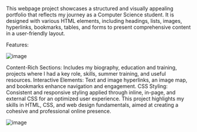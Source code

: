 This webpage project showcases a structured and visually appealing portfolio that reflects my journey as a Computer Science student. It is designed with various HTML elements, including headings, lists, images, hyperlinks, bookmarks, tables, and forms to present comprehensive content in a user-friendly layout.

Features:

![image](https://github.com/user-attachments/assets/f801fe7e-024d-4e3b-8edd-21e1cb8c3133)


Content-Rich Sections: Includes my biography, education and training, projects where I had a key role, skills, summer training, and useful resources.
Interactive Elements: Text and image hyperlinks, an image map, and bookmarks enhance navigation and engagement.
CSS Styling: Consistent and responsive styling applied through inline, in-page, and external CSS for an optimized user experience.
This project highlights my skills in HTML, CSS, and web design fundamentals, aimed at creating a cohesive and professional online presence.

![image](https://github.com/user-attachments/assets/3adca184-ffe5-47fe-82e5-8ae67caecffc)
